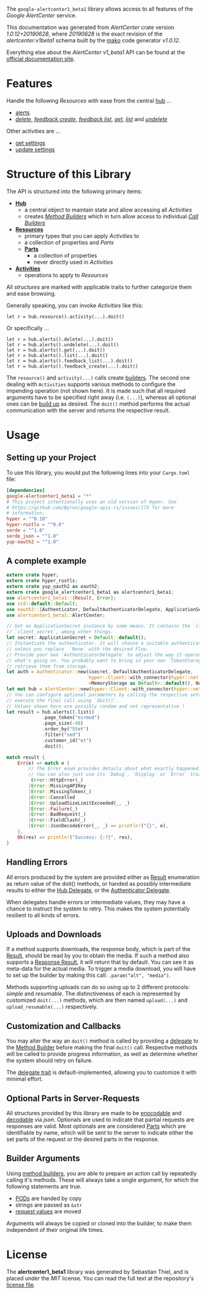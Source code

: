 <!---
DO NOT EDIT !
This file was generated automatically from 'src/mako/api/README.md.mako'
DO NOT EDIT !
-->
The `google-alertcenter1_beta1` library allows access to all features of the *Google AlertCenter* service.

This documentation was generated from *AlertCenter* crate version *1.0.12+20190628*, where *20190628* is the exact revision of the *alertcenter:v1beta1* schema built by the [mako](http://www.makotemplates.org/) code generator *v1.0.12*.

Everything else about the *AlertCenter* *v1_beta1* API can be found at the
[official documentation site](https://developers.google.com/admin-sdk/alertcenter/).
# Features

Handle the following *Resources* with ease from the central [hub](https://docs.rs/google-alertcenter1_beta1/1.0.12+20190628/google_alertcenter1_beta1/struct.AlertCenter.html) ... 

* [alerts](https://docs.rs/google-alertcenter1_beta1/1.0.12+20190628/google_alertcenter1_beta1/struct.Alert.html)
 * [*delete*](https://docs.rs/google-alertcenter1_beta1/1.0.12+20190628/google_alertcenter1_beta1/struct.AlertDeleteCall.html), [*feedback create*](https://docs.rs/google-alertcenter1_beta1/1.0.12+20190628/google_alertcenter1_beta1/struct.AlertFeedbackCreateCall.html), [*feedback list*](https://docs.rs/google-alertcenter1_beta1/1.0.12+20190628/google_alertcenter1_beta1/struct.AlertFeedbackListCall.html), [*get*](https://docs.rs/google-alertcenter1_beta1/1.0.12+20190628/google_alertcenter1_beta1/struct.AlertGetCall.html), [*list*](https://docs.rs/google-alertcenter1_beta1/1.0.12+20190628/google_alertcenter1_beta1/struct.AlertListCall.html) and [*undelete*](https://docs.rs/google-alertcenter1_beta1/1.0.12+20190628/google_alertcenter1_beta1/struct.AlertUndeleteCall.html)

Other activities are ...

* [get settings](https://docs.rs/google-alertcenter1_beta1/1.0.12+20190628/google_alertcenter1_beta1/struct.MethodGetSettingCall.html)
* [update settings](https://docs.rs/google-alertcenter1_beta1/1.0.12+20190628/google_alertcenter1_beta1/struct.MethodUpdateSettingCall.html)



# Structure of this Library

The API is structured into the following primary items:

* **[Hub](https://docs.rs/google-alertcenter1_beta1/1.0.12+20190628/google_alertcenter1_beta1/struct.AlertCenter.html)**
    * a central object to maintain state and allow accessing all *Activities*
    * creates [*Method Builders*](https://docs.rs/google-alertcenter1_beta1/1.0.12+20190628/google_alertcenter1_beta1/trait.MethodsBuilder.html) which in turn
      allow access to individual [*Call Builders*](https://docs.rs/google-alertcenter1_beta1/1.0.12+20190628/google_alertcenter1_beta1/trait.CallBuilder.html)
* **[Resources](https://docs.rs/google-alertcenter1_beta1/1.0.12+20190628/google_alertcenter1_beta1/trait.Resource.html)**
    * primary types that you can apply *Activities* to
    * a collection of properties and *Parts*
    * **[Parts](https://docs.rs/google-alertcenter1_beta1/1.0.12+20190628/google_alertcenter1_beta1/trait.Part.html)**
        * a collection of properties
        * never directly used in *Activities*
* **[Activities](https://docs.rs/google-alertcenter1_beta1/1.0.12+20190628/google_alertcenter1_beta1/trait.CallBuilder.html)**
    * operations to apply to *Resources*

All *structures* are marked with applicable traits to further categorize them and ease browsing.

Generally speaking, you can invoke *Activities* like this:

```Rust,ignore
let r = hub.resource().activity(...).doit()
```

Or specifically ...

```ignore
let r = hub.alerts().delete(...).doit()
let r = hub.alerts().undelete(...).doit()
let r = hub.alerts().get(...).doit()
let r = hub.alerts().list(...).doit()
let r = hub.alerts().feedback_list(...).doit()
let r = hub.alerts().feedback_create(...).doit()
```

The `resource()` and `activity(...)` calls create [builders][builder-pattern]. The second one dealing with `Activities` 
supports various methods to configure the impending operation (not shown here). It is made such that all required arguments have to be 
specified right away (i.e. `(...)`), whereas all optional ones can be [build up][builder-pattern] as desired.
The `doit()` method performs the actual communication with the server and returns the respective result.

# Usage

## Setting up your Project

To use this library, you would put the following lines into your `Cargo.toml` file:

```toml
[dependencies]
google-alertcenter1_beta1 = "*"
# This project intentionally uses an old version of Hyper. See
# https://github.com/Byron/google-apis-rs/issues/173 for more
# information.
hyper = "^0.10"
hyper-rustls = "^0.6"
serde = "^1.0"
serde_json = "^1.0"
yup-oauth2 = "^1.0"
```

## A complete example

```Rust
extern crate hyper;
extern crate hyper_rustls;
extern crate yup_oauth2 as oauth2;
extern crate google_alertcenter1_beta1 as alertcenter1_beta1;
use alertcenter1_beta1::{Result, Error};
use std::default::Default;
use oauth2::{Authenticator, DefaultAuthenticatorDelegate, ApplicationSecret, MemoryStorage};
use alertcenter1_beta1::AlertCenter;

// Get an ApplicationSecret instance by some means. It contains the `client_id` and 
// `client_secret`, among other things.
let secret: ApplicationSecret = Default::default();
// Instantiate the authenticator. It will choose a suitable authentication flow for you, 
// unless you replace  `None` with the desired Flow.
// Provide your own `AuthenticatorDelegate` to adjust the way it operates and get feedback about 
// what's going on. You probably want to bring in your own `TokenStorage` to persist tokens and
// retrieve them from storage.
let auth = Authenticator::new(&secret, DefaultAuthenticatorDelegate,
                              hyper::Client::with_connector(hyper::net::HttpsConnector::new(hyper_rustls::TlsClient::new())),
                              <MemoryStorage as Default>::default(), None);
let mut hub = AlertCenter::new(hyper::Client::with_connector(hyper::net::HttpsConnector::new(hyper_rustls::TlsClient::new())), auth);
// You can configure optional parameters by calling the respective setters at will, and
// execute the final call using `doit()`.
// Values shown here are possibly random and not representative !
let result = hub.alerts().list()
             .page_token("eirmod")
             .page_size(-48)
             .order_by("Stet")
             .filter("sed")
             .customer_id("et")
             .doit();

match result {
    Err(e) => match e {
        // The Error enum provides details about what exactly happened.
        // You can also just use its `Debug`, `Display` or `Error` traits
         Error::HttpError(_)
        |Error::MissingAPIKey
        |Error::MissingToken(_)
        |Error::Cancelled
        |Error::UploadSizeLimitExceeded(_, _)
        |Error::Failure(_)
        |Error::BadRequest(_)
        |Error::FieldClash(_)
        |Error::JsonDecodeError(_, _) => println!("{}", e),
    },
    Ok(res) => println!("Success: {:?}", res),
}

```
## Handling Errors

All errors produced by the system are provided either as [Result](https://docs.rs/google-alertcenter1_beta1/1.0.12+20190628/google_alertcenter1_beta1/enum.Result.html) enumeration as return value of 
the doit() methods, or handed as possibly intermediate results to either the 
[Hub Delegate](https://docs.rs/google-alertcenter1_beta1/1.0.12+20190628/google_alertcenter1_beta1/trait.Delegate.html), or the [Authenticator Delegate](https://docs.rs/yup-oauth2/*/yup_oauth2/trait.AuthenticatorDelegate.html).

When delegates handle errors or intermediate values, they may have a chance to instruct the system to retry. This 
makes the system potentially resilient to all kinds of errors.

## Uploads and Downloads
If a method supports downloads, the response body, which is part of the [Result](https://docs.rs/google-alertcenter1_beta1/1.0.12+20190628/google_alertcenter1_beta1/enum.Result.html), should be
read by you to obtain the media.
If such a method also supports a [Response Result](https://docs.rs/google-alertcenter1_beta1/1.0.12+20190628/google_alertcenter1_beta1/trait.ResponseResult.html), it will return that by default.
You can see it as meta-data for the actual media. To trigger a media download, you will have to set up the builder by making
this call: `.param("alt", "media")`.

Methods supporting uploads can do so using up to 2 different protocols: 
*simple* and *resumable*. The distinctiveness of each is represented by customized 
`doit(...)` methods, which are then named `upload(...)` and `upload_resumable(...)` respectively.

## Customization and Callbacks

You may alter the way an `doit()` method is called by providing a [delegate](https://docs.rs/google-alertcenter1_beta1/1.0.12+20190628/google_alertcenter1_beta1/trait.Delegate.html) to the 
[Method Builder](https://docs.rs/google-alertcenter1_beta1/1.0.12+20190628/google_alertcenter1_beta1/trait.CallBuilder.html) before making the final `doit()` call. 
Respective methods will be called to provide progress information, as well as determine whether the system should 
retry on failure.

The [delegate trait](https://docs.rs/google-alertcenter1_beta1/1.0.12+20190628/google_alertcenter1_beta1/trait.Delegate.html) is default-implemented, allowing you to customize it with minimal effort.

## Optional Parts in Server-Requests

All structures provided by this library are made to be [enocodable](https://docs.rs/google-alertcenter1_beta1/1.0.12+20190628/google_alertcenter1_beta1/trait.RequestValue.html) and 
[decodable](https://docs.rs/google-alertcenter1_beta1/1.0.12+20190628/google_alertcenter1_beta1/trait.ResponseResult.html) via *json*. Optionals are used to indicate that partial requests are responses 
are valid.
Most optionals are are considered [Parts](https://docs.rs/google-alertcenter1_beta1/1.0.12+20190628/google_alertcenter1_beta1/trait.Part.html) which are identifiable by name, which will be sent to 
the server to indicate either the set parts of the request or the desired parts in the response.

## Builder Arguments

Using [method builders](https://docs.rs/google-alertcenter1_beta1/1.0.12+20190628/google_alertcenter1_beta1/trait.CallBuilder.html), you are able to prepare an action call by repeatedly calling it's methods.
These will always take a single argument, for which the following statements are true.

* [PODs][wiki-pod] are handed by copy
* strings are passed as `&str`
* [request values](https://docs.rs/google-alertcenter1_beta1/1.0.12+20190628/google_alertcenter1_beta1/trait.RequestValue.html) are moved

Arguments will always be copied or cloned into the builder, to make them independent of their original life times.

[wiki-pod]: http://en.wikipedia.org/wiki/Plain_old_data_structure
[builder-pattern]: http://en.wikipedia.org/wiki/Builder_pattern
[google-go-api]: https://github.com/google/google-api-go-client

# License
The **alertcenter1_beta1** library was generated by Sebastian Thiel, and is placed 
under the *MIT* license.
You can read the full text at the repository's [license file][repo-license].

[repo-license]: https://github.com/Byron/google-apis-rsblob/master/LICENSE.md
